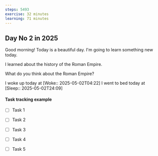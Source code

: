 ```yaml
---
steps: 5493
exercise: 32 minutes
learning: 71 minutes
---
```

## Day No 2 in 2025
Good morning! Today is a beautiful day.
I'm going to learn something new today.

I learned about the history of the Roman Empire.

What do you think about the Roman Empire?

I woke up today at [Woke:: 2025-05-02T04:22]
I went to bed today at [Sleep:: 2025-05-02T24:09]

#### Task tracking example
- [ ] Task 1
- [ ] Task 2
- [ ] Task 3
- [ ] Task 4
- [ ] Task 5

